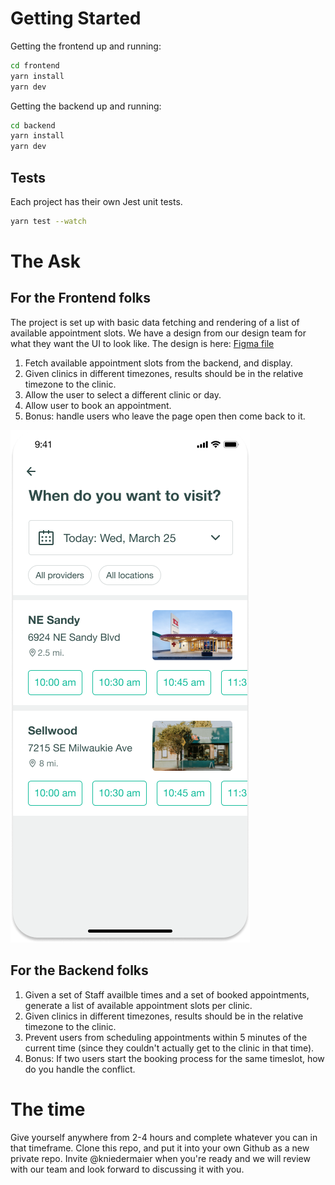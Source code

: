 # Getting Started

Getting the frontend up and running:

```bash
cd frontend
yarn install
yarn dev
```

Getting the backend up and running:

```bash
cd backend
yarn install
yarn dev
```

## Tests

Each project has their own Jest unit tests.

```bash
yarn test --watch
```

# The Ask

## For the Frontend folks

The project is set up with basic data fetching and rendering of a list of available appointment slots. We have a design from our design team for what they want the UI to look like. The design is here: [Figma file](https://www.figma.com/file/xwlGzocFYohP1vci3Ik6lY/Untitled?node-id=0%3A1)

1. Fetch available appointment slots from the backend, and display.
2. Given clinics in different timezones, results should be in the relative timezone to the clinic.
3. Allow the user to select a different clinic or day.
4. Allow user to book an appointment.
5. Bonus: handle users who leave the page open then come back to it.

![screenshot](./screenshot.png)

## For the Backend folks

1. Given a set of Staff availble times and a set of booked appointments, generate a list of available appointment slots per clinic.
2. Given clinics in different timezones, results should be in the relative timezone to the clinic.
3. Prevent users from scheduling appointments within 5 minutes of the current time (since they couldn't actually get to the clinic in that time).
4. Bonus: If two users start the booking process for the same timeslot, how do you handle the conflict.

# The time
Give yourself anywhere from 2-4 hours and complete whatever you can in that timeframe. Clone this repo, and put it into your own Github as a new private repo. Invite @kniedermaier when you're ready and we will review with our team and look forward to discussing it with you.


